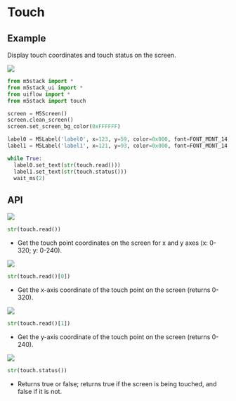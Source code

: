 # Touch

## Example

Display touch coordinates and touch status on the screen.

<img class="blockly_svg" src="https://m5stack.oss-cn-shenzhen.aliyuncs.com/resource/docs/static/assets/img/uiflow/blockly/hardwares/touch/uiflow_block_touch_demo.svg"> 

```python
from m5stack import *
from m5stack_ui import *
from uiflow import *
from m5stack import touch

screen = M5Screen()
screen.clean_screen()
screen.set_screen_bg_color(0xFFFFFF)

label0 = M5Label('label0', x=123, y=59, color=0x000, font=FONT_MONT_14, parent=None)
label1 = M5Label('label1', x=121, y=93, color=0x000, font=FONT_MONT_14, parent=None)

while True:
  label0.set_text(str(touch.read()))
  label1.set_text(str(touch.status()))
  wait_ms(2)
```

## API

<img class="blockly_svg" src="https://m5stack.oss-cn-shenzhen.aliyuncs.com/resource/docs/static/assets/img/uiflow/blockly/hardwares/touch/uiflow_block_touch_get_touch_coordinate.svg"> 

```python
str(touch.read())
```

- Get the touch point coordinates on the screen for x and y axes (x: 0-320; y: 0-240).

<img class="blockly_svg" src="https://m5stack.oss-cn-shenzhen.aliyuncs.com/resource/docs/static/assets/img/uiflow/blockly/hardwares/touch/uiflow_block_touch_get_touch_coordinate_x.svg"> 

```python
str(touch.read()[0])
```

- Get the x-axis coordinate of the touch point on the screen (returns 0-320).

<img class="blockly_svg" src="https://m5stack.oss-cn-shenzhen.aliyuncs.com/resource/docs/static/assets/img/uiflow/blockly/hardwares/touch/uiflow_block_touch_get_touch_coordinate_y.svg"> 

```python
str(touch.read()[1])
```

- Get the y-axis coordinate of the touch point on the screen (returns 0-240).

<img class="blockly_svg" src="https://m5stack.oss-cn-shenzhen.aliyuncs.com/resource/docs/static/assets/img/uiflow/blockly/hardwares/touch/uiflow_block_touch_get_touch_press_status.svg"> 

```python
str(touch.status())
```

- Returns true or false; returns true if the screen is being touched, and false if it is not.